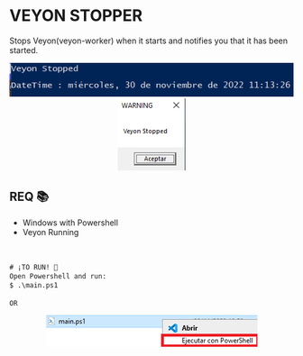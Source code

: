 # VEYON STOPPER
Stops Veyon(veyon-worker) when it starts and notifies you that it has been started.
<br>

<div align="center">
<img src="https://github.com/Sonklol/veyon-stopper/blob/main/screenshot-1.png?raw=true"/>
</div>
<div align="center">
<img src="https://github.com/Sonklol/veyon-stopper/blob/main/screenshot-2.png?raw=true"/>
</div>

## REQ 📚
- Windows with Powershell
- Veyon Running
<br>

```
# ¡TO RUN! 🚀
Open Powershell and run:
$ .\main.ps1

OR
```
<div align="center">
<img src="https://github.com/Sonklol/veyon-stopper/blob/main/screenshot-3.png?raw=true"/>
</div>
